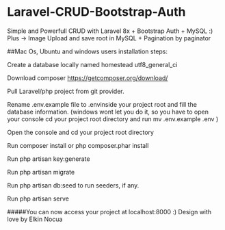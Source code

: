 # Laravel-CRUD-Bootstrap-Auth
Simple and Powerfull CRUD with Laravel 8x + Bootstrap Auth + MySQL :) Plus -> Image Upload and save root in MySQL + Pagination by paginator

##Mac Os, Ubuntu and windows users installation steps:

Create a database locally named homestead utf8_general_ci

Download composer https://getcomposer.org/download/

Pull Laravel/php project from git provider.

Rename .env.example file to .envinside your project root and fill the database information. (windows wont let you do it, so you have to open your console cd your project root directory and run mv .env.example .env )

Open the console and cd your project root directory

Run composer install or php composer.phar install

Run php artisan key:generate

Run php artisan migrate

Run php artisan db:seed to run seeders, if any.

Run php artisan serve

#####You can now access your project at localhost:8000 :) Design with love by Elkin Nocua
